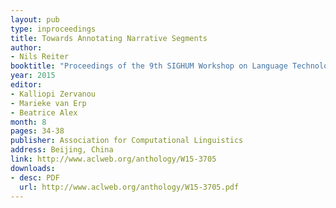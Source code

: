```yaml
---
layout: pub
type: inproceedings
title: Towards Annotating Narrative Segments
author:
- Nils Reiter
booktitle: "Proceedings of the 9th SIGHUM Workshop on Language Technology for Cultural Heritage, Social Sciences, and Humanities (LaTeCH)"
year: 2015
editor:
- Kalliopi Zervanou
- Marieke van Erp
- Beatrice Alex
month: 8
pages: 34-38
publisher: Association for Computational Linguistics
address: Beijing, China
link: http://www.aclweb.org/anthology/W15-3705
downloads:
- desc: PDF
  url: http://www.aclweb.org/anthology/W15-3705.pdf
---
```

